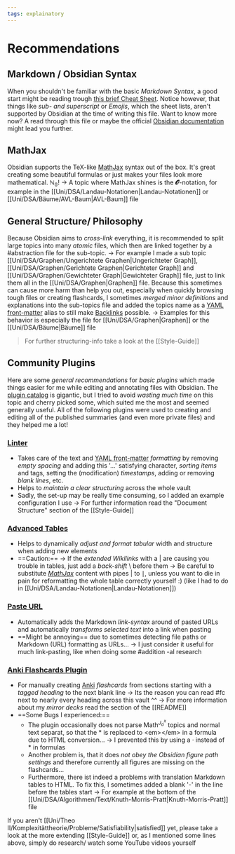 ```yaml
---
tags: explainatory
---
```


# Recommendations

## Markdown / Obsidian Syntax
When you shouldn't be familiar with the basic *Markdown Syntax*, a good start might be reading trough [this brief Cheat Sheet](https://www.markdownguide.org/cheat-sheet/). Notice however, that things like *sub- and superscript* or *Emojis*, which the sheet lists, aren't supported by Obsidian at the time of writing this file.
Want to know more now? A read through this file or maybe the official [Obsidian documentation](https://help.obsidian.md/Obsidian/Index) might lead you further.

## MathJax
Obsidian supports the TeX-like [MathJax](https://www.mathjax.org/) syntax out of the box. It's great creating some beautiful formulas or just makes your files look more mathematical. $\mathbb{N_0}$!
-> A topic where MathJax shines is the $\mathbfcal{O}$-notation, for example in the [[Uni/DSA/Landau-Notationen|Landau-Notationen]] or [[Uni/DSA/Bäume/AVL-Baum|AVL-Baum]] file

## General Structure/ Philosophy
Because Obsidian aims to *cross-link* everything, it is recommended to split large topics into many *atomic* files, which then are linked together by a #abstraction  file for the sub-topic.
-> For example I made a sub topic [[Uni/DSA/Graphen/Ungerichtete Graphen|Ungerichteter Graph]], [[Uni/DSA/Graphen/Gerichtete Graphen|Gerichteter Graph]] and [[Uni/DSA/Graphen/Gewichteter Graph|Gewichteter Graph]] file, just to link them all in the [[Uni/DSA/Graphen|Graphen]] file.
Because this sometimes can cause more harm than help you out, especially when quickly browsing tough files or creating flashcards, I sometimes *merged minor definitions* and explanations into the sub-topics file and added the topics name as a [YAML front-matter](https://help.obsidian.md/Advanced+topics/YAML+front+matter) alias to still make [Backlinks](https://help.obsidian.md/Plugins/Backlinks) possible.
-> Examples for this behavior is especially the file for [[Uni/DSA/Graphen|Graphen]] or the [[Uni/DSA/Bäume|Bäume]] file
> For further structuring-info take a look at the [[Style-Guide]]

## Community Plugins
Here are some *general recommendations* for *basic plugins* which made things easier for me while editing and annotating files with Obsidian. The [plugin catalog](https://obsidian.md/plugins) is gigantic, but I tried to avoid *wasting much time* on this topic and cherry picked some, which suited me the most and seemed generally useful.
All of the following plugins were used to creating and editing all of the published summaries (and even more private files) and they helped me a lot!

### [Linter](https://github.com/platers/obsidian-linter)
- Takes care of the text and [YAML front-matter](https://help.obsidian.md/Advanced+topics/YAML+front+matter) *formatting* by removing *empty spacing* and adding this '…' satisfying character, *sorting items* and tags, setting the (modification) *timestamps*, adding or removing *blank lines*, etc.
- Helps to *maintain a clear structuring* across the whole vault
- Sadly, the set-up may be really time consuming, so I added an example configuration I use
	-> For further information read the "Document Structure" section of the [[Style-Guide]]

### [Advanced Tables](https://github.com/tgrosinger/advanced-tables-obsidian)
- Helps to dynamically *adjust and format tabular* width and structure when adding new elements
- ==Caution:==
	-> If the *extended Wikilinks* with a \| are causing you trouble in tables, just add a *back-shift* \\ before them
	-> Be careful to substitute *[MathJax](https://www.mathjax.org/)* content with pipes \| to $\mid$, unless you want to die in pain for reformatting the whole table correctly yourself :) (like I had to do in [[Uni/DSA/Landau-Notationen|Landau-Notationen]])

### [Paste URL](https://github.com/denolehov/obsidian-url-into-selection)
- Automatically adds the Markdown *link-syntax* around of pasted URLs and automatically *transforms selected text* into a link when pasting
- ==Might be annoying== due to sometimes detecting file paths or Markdown (URL) formatting as URLs…
	-> I just consider it useful for much link-pasting, like when doing some #addition -al research

### [Anki Flashcards Plugin](https://github.com/reuseman/flashcards-obsidian)
- For manually creating [Anki](https://apps.ankiweb.net/) *flashcards* from sections starting with a *tagged heading* to the next blank line
	-> Its the reason you can read #fc next to nearly every heading across this vault ^^
	-> For more information about my *mirror decks* read the section of the [[README]]
- ==Some Bugs I experienced:==
	- The plugin occasionally does not parse $\text{Math}^{J_a^x}$ topics and normal text separat, so that the \* is replaced to \<em\>\</em\> in a formula due to HTML conversion…
	-> I prevented this by using a $\cdot$ instead of \* in formulas
	- Another problem is, that it does *not obey the Obsidian figure path settings* and therefore currently all figures are missing on the flashcards…
	- Furthermore, there ist indeed a problems with translation Markdown tables to HTML. To fix this, I sometimes added a blank '-' in the line before the tables start
	-> For example at the bottom of the [[Uni/DSA/Algorithmen/Text/Knuth-Morris-Pratt|Knuth-Morris-Pratt]] file

If you aren't [[Uni/Theo II/Komplexitättheorie/Probleme/Satisfiability|satisfied]] yet, please take a look at the more extending [[Style-Guide]] or, as I mentioned some lines above, simply do research/ watch some YouTube videos yourself